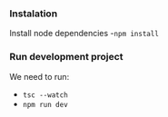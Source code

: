 ### Instalation
Install node dependencies
-`npm install`

### Run development project
We need to run:
- `tsc --watch`
- `npm run dev`